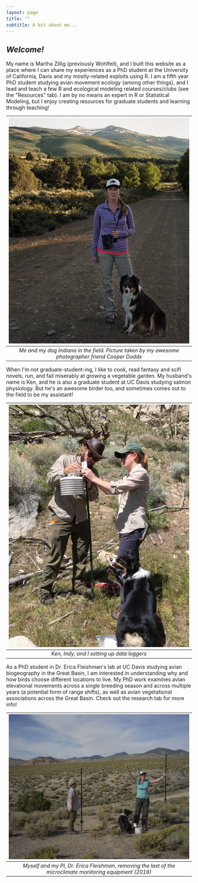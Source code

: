 ```yaml
---
layout: page
title: ""
subtitle: A bit about me...
---
```


## *Welcome!*

My name is Martha Zillig (previously Wohlfeil), and I built this website as a place where I can share my experiences as a PhD student at the University of California, Davis and my mostly-related exploits using R. I am a fifth year PhD student studying avian movement ecology (among other things), and I lead and teach a few R and ecological modeling related courses/clubs (see the "Resources" tab). I am by no means an expert in R or Statistical Modeling, but I enjoy creating resources for graduate students and learning through teaching! 

| ![](/img/GreatBasin.05.jpg) | 
|:--:| 
| *Me and my dog Indiana in the field. Picture taken by my awesome photographer friend Cooper Dodds* |

When I'm not graduate-student-ing, I like to cook, read fantasy and scifi novels, run, and fail miserably at growing a vegetable garden. My husband's name is Ken, and he is also a graduate student at UC Davis studying salmon physiology. But he's an awesome birder too, and sometimes comes out to the field to be my assistant! 

| ![](/img/family_work2.JPG) |
|:--:| 
| *Ken, Indy, and I setting up data loggers* |

As a PhD student in Dr. Erica Fleishman's lab at UC Davis studying avian biogeography in the Great Basin, I am interested in understanding why and how birds choose different locations to live. My PhD work examines avian elevational movements across a single breeding season and across multiple years (a potential form of range shifts), as well as avian vegetational associations across the Great Basin. Check out the research tab for more info! 

| ![](/img/GB_9.jpg) |
|:--:| 
| *Myself and my PI, Dr. Erica Fleishman, removing the last of the microclimate monitoring equipment (2019)* |
